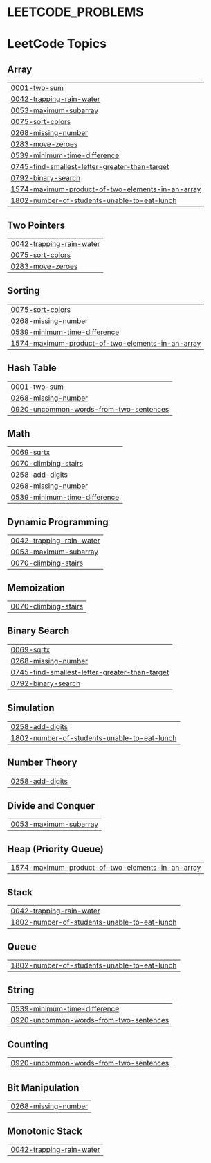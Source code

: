 # LEETCODE_PROBLEMS
<!---LeetCode Topics Start-->
# LeetCode Topics
## Array
|  |
| ------- |
| [0001-two-sum](https://github.com/BARATH-NAGARAJ/LEETCODE_PROBLEMS/tree/master/0001-two-sum) |
| [0042-trapping-rain-water](https://github.com/BARATH-NAGARAJ/LEETCODE_PROBLEMS/tree/master/0042-trapping-rain-water) |
| [0053-maximum-subarray](https://github.com/BARATH-NAGARAJ/LEETCODE_PROBLEMS/tree/master/0053-maximum-subarray) |
| [0075-sort-colors](https://github.com/BARATH-NAGARAJ/LEETCODE_PROBLEMS/tree/master/0075-sort-colors) |
| [0268-missing-number](https://github.com/BARATH-NAGARAJ/LEETCODE_PROBLEMS/tree/master/0268-missing-number) |
| [0283-move-zeroes](https://github.com/BARATH-NAGARAJ/LEETCODE_PROBLEMS/tree/master/0283-move-zeroes) |
| [0539-minimum-time-difference](https://github.com/BARATH-NAGARAJ/LEETCODE_PROBLEMS/tree/master/0539-minimum-time-difference) |
| [0745-find-smallest-letter-greater-than-target](https://github.com/BARATH-NAGARAJ/LEETCODE_PROBLEMS/tree/master/0745-find-smallest-letter-greater-than-target) |
| [0792-binary-search](https://github.com/BARATH-NAGARAJ/LEETCODE_PROBLEMS/tree/master/0792-binary-search) |
| [1574-maximum-product-of-two-elements-in-an-array](https://github.com/BARATH-NAGARAJ/LEETCODE_PROBLEMS/tree/master/1574-maximum-product-of-two-elements-in-an-array) |
| [1802-number-of-students-unable-to-eat-lunch](https://github.com/BARATH-NAGARAJ/LEETCODE_PROBLEMS/tree/master/1802-number-of-students-unable-to-eat-lunch) |
## Two Pointers
|  |
| ------- |
| [0042-trapping-rain-water](https://github.com/BARATH-NAGARAJ/LEETCODE_PROBLEMS/tree/master/0042-trapping-rain-water) |
| [0075-sort-colors](https://github.com/BARATH-NAGARAJ/LEETCODE_PROBLEMS/tree/master/0075-sort-colors) |
| [0283-move-zeroes](https://github.com/BARATH-NAGARAJ/LEETCODE_PROBLEMS/tree/master/0283-move-zeroes) |
## Sorting
|  |
| ------- |
| [0075-sort-colors](https://github.com/BARATH-NAGARAJ/LEETCODE_PROBLEMS/tree/master/0075-sort-colors) |
| [0268-missing-number](https://github.com/BARATH-NAGARAJ/LEETCODE_PROBLEMS/tree/master/0268-missing-number) |
| [0539-minimum-time-difference](https://github.com/BARATH-NAGARAJ/LEETCODE_PROBLEMS/tree/master/0539-minimum-time-difference) |
| [1574-maximum-product-of-two-elements-in-an-array](https://github.com/BARATH-NAGARAJ/LEETCODE_PROBLEMS/tree/master/1574-maximum-product-of-two-elements-in-an-array) |
## Hash Table
|  |
| ------- |
| [0001-two-sum](https://github.com/BARATH-NAGARAJ/LEETCODE_PROBLEMS/tree/master/0001-two-sum) |
| [0268-missing-number](https://github.com/BARATH-NAGARAJ/LEETCODE_PROBLEMS/tree/master/0268-missing-number) |
| [0920-uncommon-words-from-two-sentences](https://github.com/BARATH-NAGARAJ/LEETCODE_PROBLEMS/tree/master/0920-uncommon-words-from-two-sentences) |
## Math
|  |
| ------- |
| [0069-sqrtx](https://github.com/BARATH-NAGARAJ/LEETCODE_PROBLEMS/tree/master/0069-sqrtx) |
| [0070-climbing-stairs](https://github.com/BARATH-NAGARAJ/LEETCODE_PROBLEMS/tree/master/0070-climbing-stairs) |
| [0258-add-digits](https://github.com/BARATH-NAGARAJ/LEETCODE_PROBLEMS/tree/master/0258-add-digits) |
| [0268-missing-number](https://github.com/BARATH-NAGARAJ/LEETCODE_PROBLEMS/tree/master/0268-missing-number) |
| [0539-minimum-time-difference](https://github.com/BARATH-NAGARAJ/LEETCODE_PROBLEMS/tree/master/0539-minimum-time-difference) |
## Dynamic Programming
|  |
| ------- |
| [0042-trapping-rain-water](https://github.com/BARATH-NAGARAJ/LEETCODE_PROBLEMS/tree/master/0042-trapping-rain-water) |
| [0053-maximum-subarray](https://github.com/BARATH-NAGARAJ/LEETCODE_PROBLEMS/tree/master/0053-maximum-subarray) |
| [0070-climbing-stairs](https://github.com/BARATH-NAGARAJ/LEETCODE_PROBLEMS/tree/master/0070-climbing-stairs) |
## Memoization
|  |
| ------- |
| [0070-climbing-stairs](https://github.com/BARATH-NAGARAJ/LEETCODE_PROBLEMS/tree/master/0070-climbing-stairs) |
## Binary Search
|  |
| ------- |
| [0069-sqrtx](https://github.com/BARATH-NAGARAJ/LEETCODE_PROBLEMS/tree/master/0069-sqrtx) |
| [0268-missing-number](https://github.com/BARATH-NAGARAJ/LEETCODE_PROBLEMS/tree/master/0268-missing-number) |
| [0745-find-smallest-letter-greater-than-target](https://github.com/BARATH-NAGARAJ/LEETCODE_PROBLEMS/tree/master/0745-find-smallest-letter-greater-than-target) |
| [0792-binary-search](https://github.com/BARATH-NAGARAJ/LEETCODE_PROBLEMS/tree/master/0792-binary-search) |
## Simulation
|  |
| ------- |
| [0258-add-digits](https://github.com/BARATH-NAGARAJ/LEETCODE_PROBLEMS/tree/master/0258-add-digits) |
| [1802-number-of-students-unable-to-eat-lunch](https://github.com/BARATH-NAGARAJ/LEETCODE_PROBLEMS/tree/master/1802-number-of-students-unable-to-eat-lunch) |
## Number Theory
|  |
| ------- |
| [0258-add-digits](https://github.com/BARATH-NAGARAJ/LEETCODE_PROBLEMS/tree/master/0258-add-digits) |
## Divide and Conquer
|  |
| ------- |
| [0053-maximum-subarray](https://github.com/BARATH-NAGARAJ/LEETCODE_PROBLEMS/tree/master/0053-maximum-subarray) |
## Heap (Priority Queue)
|  |
| ------- |
| [1574-maximum-product-of-two-elements-in-an-array](https://github.com/BARATH-NAGARAJ/LEETCODE_PROBLEMS/tree/master/1574-maximum-product-of-two-elements-in-an-array) |
## Stack
|  |
| ------- |
| [0042-trapping-rain-water](https://github.com/BARATH-NAGARAJ/LEETCODE_PROBLEMS/tree/master/0042-trapping-rain-water) |
| [1802-number-of-students-unable-to-eat-lunch](https://github.com/BARATH-NAGARAJ/LEETCODE_PROBLEMS/tree/master/1802-number-of-students-unable-to-eat-lunch) |
## Queue
|  |
| ------- |
| [1802-number-of-students-unable-to-eat-lunch](https://github.com/BARATH-NAGARAJ/LEETCODE_PROBLEMS/tree/master/1802-number-of-students-unable-to-eat-lunch) |
## String
|  |
| ------- |
| [0539-minimum-time-difference](https://github.com/BARATH-NAGARAJ/LEETCODE_PROBLEMS/tree/master/0539-minimum-time-difference) |
| [0920-uncommon-words-from-two-sentences](https://github.com/BARATH-NAGARAJ/LEETCODE_PROBLEMS/tree/master/0920-uncommon-words-from-two-sentences) |
## Counting
|  |
| ------- |
| [0920-uncommon-words-from-two-sentences](https://github.com/BARATH-NAGARAJ/LEETCODE_PROBLEMS/tree/master/0920-uncommon-words-from-two-sentences) |
## Bit Manipulation
|  |
| ------- |
| [0268-missing-number](https://github.com/BARATH-NAGARAJ/LEETCODE_PROBLEMS/tree/master/0268-missing-number) |
## Monotonic Stack
|  |
| ------- |
| [0042-trapping-rain-water](https://github.com/BARATH-NAGARAJ/LEETCODE_PROBLEMS/tree/master/0042-trapping-rain-water) |
<!---LeetCode Topics End-->